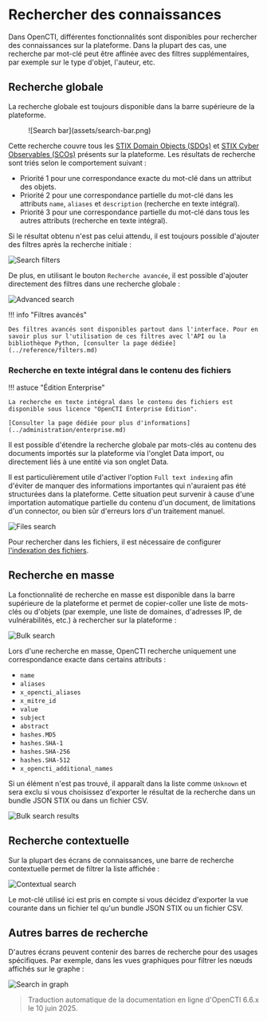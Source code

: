 # Rechercher des connaissances

Dans OpenCTI, différentes fonctionnalités sont disponibles pour rechercher des connaissances sur la plateforme. Dans la plupart des cas, une recherche par mot-clé peut être affinée avec des filtres supplémentaires, par exemple sur le type d'objet, l'auteur, etc.

## Recherche globale

La recherche globale est toujours disponible dans la barre supérieure de la plateforme.

<figure markdown>
  ![Search bar](assets/search-bar.png)
</figure>

Cette recherche couvre tous les [STIX Domain Objects (SDOs)](data-model.md#stix-model-section) et [STIX Cyber Observables (SCOs)](data-model.md#stix-model-section) présents sur la plateforme. Les résultats de recherche sont triés selon le comportement suivant :

* Priorité 1 pour une correspondance exacte du mot-clé dans un attribut des objets.
* Priorité 2 pour une correspondance partielle du mot-clé dans les attributs `name`, `aliases` et `description` (recherche en texte intégral).
* Priorité 3 pour une correspondance partielle du mot-clé dans tous les autres attributs (recherche en texte intégral).

Si le résultat obtenu n'est pas celui attendu, il est toujours possible d'ajouter des filtres après la recherche initiale :

![Search filters](assets/search-filters.png)

De plus, en utilisant le bouton `Recherche avancée`, il est possible d'ajouter directement des filtres dans une recherche globale :

![Advanced search](assets/advanced-search.png)

!!! info "Filtres avancés"

    Des filtres avancés sont disponibles partout dans l'interface. Pour en savoir plus sur l'utilisation de ces filtres avec l'API ou la bibliothèque Python, [consulter la page dédiée](../reference/filters.md)

### Recherche en texte intégral dans le contenu des fichiers

!!! astuce "Édition Enterprise"

    La recherche en texte intégral dans le contenu des fichiers est disponible sous licence "OpenCTI Enterprise Edition".

    [Consulter la page dédiée pour plus d'informations](../administration/enterprise.md)

Il est possible d'étendre la recherche globale par mots-clés au contenu des documents importés sur la plateforme via l'onglet Data import, ou directement liés à une entité via son onglet Data.

Il est particulièrement utile d'activer l'option ``Full text indexing`` afin d'éviter de manquer des informations importantes qui n'auraient pas été structurées dans la plateforme. Cette situation peut survenir à cause d'une importation automatique partielle du contenu d'un document, de limitations d'un connector, ou bien sûr d'erreurs lors d'un traitement manuel.

![Files search](assets/global-search-files.png)

Pour rechercher dans les fichiers, il est nécessaire de configurer [l'indexation des fichiers](../administration/file-indexing.md).

## Recherche en masse

La fonctionnalité de recherche en masse est disponible dans la barre supérieure de la plateforme et permet de copier-coller une liste de mots-clés ou d'objets (par exemple, une liste de domaines, d'adresses IP, de vulnérabilités, etc.) à rechercher sur la plateforme :

![Bulk search](assets/bulk-search.png)

Lors d'une recherche en masse, OpenCTI recherche uniquement une correspondance exacte dans certains attributs :

* `name`
* `aliases`
* `x_opencti_aliases`
* `x_mitre_id`
* `value`
* `subject`
* `abstract`
* `hashes.MD5`
* `hashes.SHA-1`
* `hashes.SHA-256`
* `hashes.SHA-512`
* `x_opencti_additional_names`

Si un élément n'est pas trouvé, il apparaît dans la liste comme `Unknown` et sera exclu si vous choisissez d'exporter le résultat de la recherche dans un bundle JSON STIX ou dans un fichier CSV.

![Bulk search results](assets/bulk-result.png)

## Recherche contextuelle

Sur la plupart des écrans de connaissances, une barre de recherche contextuelle permet de filtrer la liste affichée :

![Contextual search](assets/contextual-search.png)

Le mot-clé utilisé ici est pris en compte si vous décidez d'exporter la vue courante dans un fichier tel qu'un bundle JSON STIX ou un fichier CSV.

## Autres barres de recherche

D'autres écrans peuvent contenir des barres de recherche pour des usages spécifiques. Par exemple, dans les vues graphiques pour filtrer les nœuds affichés sur le graphe :

![Search in graph](assets/search-graph.png)


> Traduction automatique de la documentation en ligne d'OpenCTI 6.6.x le 10 juin 2025.